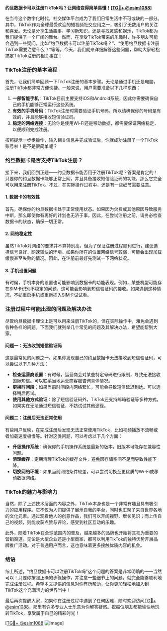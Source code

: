 **约旦数据卡可以注册TikTok吗？让网络变得简单易懂！[[TG💪+ @esim1088](https://t.me/s/esim1088)]**

在当今这个数字化时代，社交媒体平台成为了我们日常生活中不可或缺的一部分。其中，TikTok作为全球最受欢迎的短视频社交应用之一，吸引了无数用户的关注和喜爱。无论是分享生活趣事、学习新知识，还是寻找灵感和娱乐，TikTok都为我们提供了一个广阔的舞台。然而，在享受TikTok带来的乐趣时，许多朋友可能会遇到一些疑问，比如“约旦数据卡可以注册TikTok吗？”、“使用约旦数据卡注册TikTok需要注意什么？”等等。今天，我们就来详细解答这些问题，帮助大家轻松搞定TikTok注册的相关事宜！

### TikTok注册的基本流程

首先，让我们简单回顾一下TikTok注册的基本步骤。无论是通过手机还是电脑，注册TikTok都非常方便快捷。一般来说，用户需要准备以下几样东西：

1. **一部智能手机**：TikTok目前主要支持iOS和Android系统，因此你需要确保自己的手机能够正常运行这些系统。
2. **有效的手机号码**：TikTok注册时需要验证手机号码，所以请确保你的号码是有效的，并且能够接收短信验证码。
3. **稳定的网络连接**：无论你是使用Wi-Fi还是移动数据，都需要保证网络稳定，以便顺利完成注册。

按照提示一步步操作，输入相关信息并完成验证后，你就成功注册了一个TikTok账号啦！是不是很简单呢？

### 约旦数据卡是否支持TikTok注册？

接下来，我们回到正题——约旦数据卡能否用于注册TikTok呢？答案是肯定的！只要你的约旦数据卡能够正常上网，并且具备接收短信验证码的功能，那么它完全可以用来注册TikTok。不过，在实际操作过程中，还是有一些细节需要注意。

#### 1. 数据卡的有效性

首先，确保你的约旦数据卡处于正常使用状态。如果因为欠费或其他原因导致服务中断，那么即使你有再好的计划也无济于事。因此，在尝试注册之前，请务必检查数据卡的状态，确保一切正常。

#### 2. 网络稳定性

虽然TikTok对网络的要求并不算特别高，但为了保证注册过程顺利进行，建议选择信号良好、网速较快的环境。如果你所在的位置网络信号较弱，可能会出现加载缓慢甚至失败的情况。因此，在注册前最好先测试一下网络状况。

#### 3. 手机设置问题

有时候，手机本身的设置也可能影响到数据卡的功能表现。例如，某些机型可能存在SIM卡识别不稳定的问题，这可能会影响到短信验证码的接收。如果遇到这种情况，不妨重启手机或重新插入SIM卡试试看。

### 注册过程中可能出现的问题及解决办法

尽管约旦数据卡理论上是可以用来注册TikTok的，但在实际操作中，难免会遇到各种各样的问题。下面我们就列举几个常见的问题及其解决办法，希望能帮到大家。

#### 问题一：无法收到短信验证码

这是最常见的问题之一。如果你发现自己的约旦数据卡无法接收到短信验证码，可以尝试以下几种方法：

- **检查运营商设置**：有时候，运营商会对某些特定号码进行限制，导致无法接收国际短信。可以联系当地运营商客服咨询具体情况。
- **更换时间段**：如果当前时间段内网络繁忙，可能会导致短信延迟到达。可以选择稍后再试。
- **使用其他方式验证**：除了短信验证码外，TikTok还支持邮箱验证等多种方式。如果实在无法通过短信验证，不妨试试其他途径。

#### 问题二：注册后无法正常使用

有些用户反映，在完成注册后发现无法正常使用TikTok，比如视频播放不流畅或者加载速度极慢等。针对这类问题，可以考虑以下几个方面：

- **升级操作系统**：确保你的手机操作系统是最新的版本，旧版本可能存在兼容性问题。
- **清理缓存**：定期清理TikTok的缓存文件，避免因存储空间不足而导致性能下降。
- **切换网络环境**：如果当前网络条件较差，可以尝试切换至更优质的Wi-Fi或移动数据网络。

### TikTok的魅力与影响力

当然，除了上述技术层面的内容之外，TikTok本身也是一个非常有趣且具有吸引力的应用程序。它不仅为人们提供了展示自我的平台，同时也汇聚了来自世界各地的文化元素。通过观看他人的创意作品，我们可以开阔视野、增长见识；而上传自己的视频，则能收获点赞与评论，感受到社区互动的乐趣。

此外，随着TikTok在全球范围内的普及，越来越多的品牌也开始将其视为重要的营销渠道。无论是大型企业还是小型商家，都可以利用TikTok的独特优势开展品牌推广活动。对于普通用户而言，这也意味着更多接触优质内容的机会。

### 结语

综上所述，“约旦数据卡可以注册TikTok吗”这个问题的答案是非常明确的——当然可以！只要你按照正确的步骤操作，并注意一些细节上的问题，就完全能够顺利地完成注册过程。希望本文提供的信息对你有所帮助，让你更加轻松地加入到TikTok这个充满活力的世界当中！

最后再次提醒大家，如果你在注册过程中遇到了任何困难，随时欢迎访问[TG💪+ @esim1088](https://t.me/s/esim1088)，那里有许多专业人士乐意为你解答疑惑。祝每位朋友都能愉快地玩转TikTok，享受属于自己的精彩时光！

[[TG💪+ @esim1088](https://t.me/s/esim1088) ![Image](https://i.postimg.cc/4NQfJmqS/Snipaste-2025-05-13-00-14-12.png)]